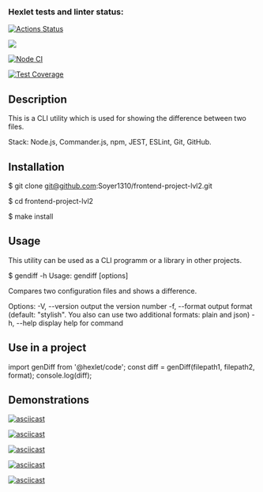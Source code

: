 ### Hexlet tests and linter status:
[![Actions Status](https://github.com/Soyer1310/frontend-project-lvl2/workflows/hexlet-check/badge.svg)](https://github.com/Soyer1310/frontend-project-lvl2/actions)

<a href="https://codeclimate.com/github/Soyer1310/frontend-project-lvl2/maintainability"><img src="https://api.codeclimate.com/v1/badges/e75034a66dcc2264c1a9/maintainability" /></a>

[![Node CI](https://github.com/Soyer1310/frontend-project-lvl2/actions/workflows/nodejs.yml/badge.svg)](https://github.com/Soyer1310/frontend-project-lvl2/actions/workflows/nodejs.yml)

[![Test Coverage](https://api.codeclimate.com/v1/badges/e75034a66dcc2264c1a9/test_coverage)](https://codeclimate.com/github/Soyer1310/frontend-project-lvl2/test_coverage)

## Description
This is a CLI utility which is used for showing the difference between two files.

Stack: Node.js, Commander.js, npm, JEST, ESLint, Git, GitHub.

## Installation
$ git clone git@github.com:Soyer1310/frontend-project-lvl2.git

$ cd frontend-project-lvl2

$ make install

## Usage
This utility can be used as a CLI programm or a library in other projects.

$ gendiff -h
Usage: gendiff [options] <filepath1> <filepath2>

Compares two configuration files and shows a difference.

Options:
  -V, --version          output the version number
  -f, --format <type>    output format (default: "stylish". You also can use two additional formats: plain and json)
  -h, --help             display help for command

## Use in a project
import genDiff from '@hexlet/code';
const diff = genDiff(filepath1, filepath2, format);
console.log(diff);

## Demonstrations
[![asciicast](https://asciinema.org/a/fgll99KBgbGVGyxgr2AqCoom6.svg)](https://asciinema.org/a/fgll99KBgbGVGyxgr2AqCoom6)

[![asciicast](https://asciinema.org/a/CG1HHdZgZPCe0g0375a4aOcuF.svg)](https://asciinema.org/a/CG1HHdZgZPCe0g0375a4aOcuF)

[![asciicast](https://asciinema.org/a/RNltUeq5UPVSCHI4EvAnqi9m6.svg)](https://asciinema.org/a/RNltUeq5UPVSCHI4EvAnqi9m6)

[![asciicast](https://asciinema.org/a/CmGQiook5aD39MrSIZBCOovs7.svg)](https://asciinema.org/a/CmGQiook5aD39MrSIZBCOovs7)

[![asciicast](https://asciinema.org/a/88VeDcTBzS5d51vGEZHQP26Tt.svg)](https://asciinema.org/a/88VeDcTBzS5d51vGEZHQP26Tt)